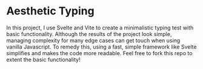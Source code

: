 # Aesthetic Typing

In  this project, I use Svelte and Vite to create a minimalistic typing test with basic functionality. Although the results of the project look simple, managing complexity for many edge cases can get touch when using vanilla Javascript. To remedy this, using a fast, simple framework like Svelte simplifies and makes the code more readable. Feel free to fork this repo to extent the basic functionality!
